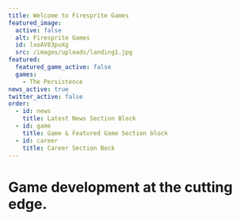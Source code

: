 ```yaml
---
title: Welcome to Firesprite Games
featured_image:
  active: false
  alt: Firesprite Games
  id: lxoAV83puXg
  src: /images/uploads/landing1.jpg
featured:
  featured_game_active: false
  games:
    - The Persistence
news_active: true
twitter_active: false
order:
  - id: news
    title: Latest News Section Block
  - id: game
    title: Game & Featured Game Section block
  - id: career
    title: Career Section Bock
---
```

# **Game development** at the cutting edge.
